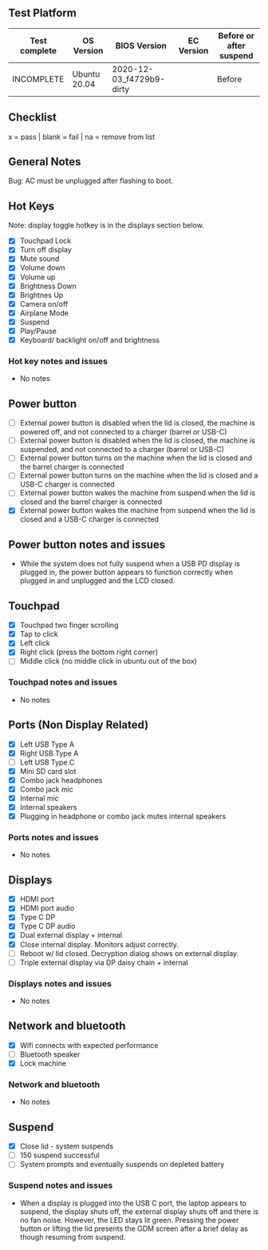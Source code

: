 ## Test Platform

| Test complete | OS Version     | BIOS Version              | EC Version | Before or after suspend |
| ------------- | -------------- | ------------------------- | ---------- | ----------------------- |
| INCOMPLETE    | Ubuntu 20.04   | 2020-12-03_f4729b9-dirty  |            | Before                  |

## Checklist
x = pass | blank = fail | na = remove from list

## General Notes
Bug: AC must be unplugged after flashing to boot.

## Hot Keys

Note: display toggle hotkey is in the displays section below.

- [x] Touchpad Lock
- [x] Turn off display
- [x] Mute sound
- [x] Volume down
- [x] Volume up
- [x] Brightness Down
- [x] Brightnes Up
- [x] Camera on/off
- [x] Airplane Mode
- [x] Suspend
- [x] Play/Pause
- [x] Keyboard/ backlight on/off and brightness 

### Hot key notes and issues

- No notes

## Power button

- [ ] External power button is disabled when the lid is closed, the machine is powered off, and not connected to a charger (barrel or USB-C)
- [ ] External power button is disabled when the lid is closed, the machine is suspended, and not connected to a charger (barrel or USB-C)
- [ ] External power button turns on the machine when the lid is closed and the barrel charger is connected
- [ ] External power button turns on the machine when the lid is closed and a USB-C charger is connected
- [ ] External power button wakes the machine from suspend when the lid is closed and the barrel charger is connected
- [x] External power button wakes the machine from suspend when the lid is closed and a USB-C charger is connected

## Power button notes and issues

- While the system does not fully suspend when a USB PD display is plugged in, the power button appears to function correctly when plugged in and unplugged and the LCD closed.

## Touchpad

- [x] Touchpad two finger scrolling 
- [x] Tap to click
- [x] Left click
- [x] Right click (press the bottom right corner)
- [ ] Middle click (no middle click in ubuntu out of the box)

### Touchpad notes and issues

- No notes

## Ports (Non Display Related)

- [x] Left USB Type A
- [x] Right USB Type A
- [ ] Left USB Type C
- [x] Mini SD card slot
- [x] Combo jack headphones
- [x] Combo jack mic
- [x] Internal mic
- [x] Internal speakers
- [x] Plugging in headphone or combo jack mutes internal speakers

### Ports notes and issues

- No notes

## Displays

- [x] HDMI port
- [x] HDMI port audio
- [x] Type C DP
- [x] Type C DP audio
- [x] Dual external display + internal
- [x] Close internal display. Monitors adjust correctly.
- [ ] Reboot w/ lid closed. Decryption dialog shows on external display.
- [ ] Triple external display via DP daisy chain + internal

### Displays notes and issues

- No notes

## Network and bluetooth

- [x] Wifi connects with expected performance
- [ ] Bluetooth speaker
- [x] Lock machine

### Network and bluetooth

- No notes

## Suspend

- [x] Close lid - system suspends
- [ ] 150 suspend successful
- [ ] System prompts and eventually suspends on depleted battery

### Suspend notes and issues

- When a display is plugged into the USB C port, the laptop appears to suspend, the display shuts off, the external display shuts off and there is no fan noise. However, the LED stays lit green. Pressing the power button or lifting the lid presents the GDM screen after a brief delay as though resuming from suspend.

